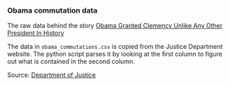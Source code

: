 ### Obama commutation data

The raw data behind the story [Obama Granted Clemency Unlike Any Other President In History](https://fivethirtyeight.com/features/obama-granted-clemency-unlike-any-other-president-in-history/)

The data in `obama_commutations.csv` is copied from the Justice Department website. The python script parses it by looking at the first column to figure out what is contained in the second column.

Source: [Department of Justice](https://www.justice.gov/pardon/obama-commutations)
